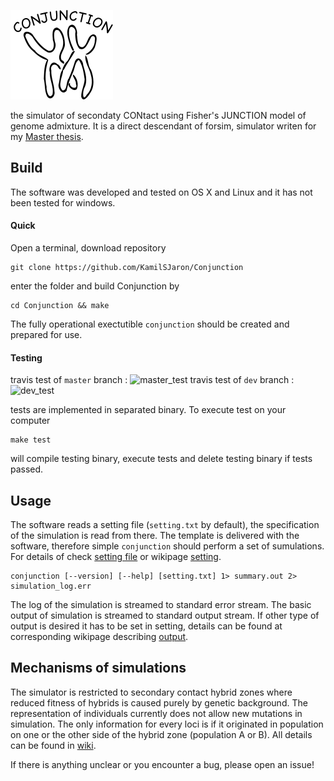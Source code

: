 
![logo](logo/Conjunction.png)

the simulator of secondaty CONtact using Fisher's JUNCTION model of genome admixture. It is a direct descendant of forsim, simulator writen for my [Master thesis](http://is.muni.cz/th/376090/prif_m/thesis_jaron_zadani.pdf).

## Build

The software was developed and tested on OS X and Linux and it has not been tested for windows.

#### Quick

Open a terminal, download repository

```
git clone https://github.com/KamilSJaron/Conjunction
```

enter the folder and build Conjunction by

```
cd Conjunction && make
```

The fully operational exectutible `conjunction` should be created and prepared for use.

#### Testing

travis test of `master` branch : ![master_test](https://travis-ci.org/KamilSJaron/Conjunction.svg?branch=master)
travis test of `dev` branch    : ![dev_test](https://travis-ci.org/KamilSJaron/Conjunction.svg?branch=dev)

tests are implemented in separated binary. To execute test on your computer

```
make test
```

will compile testing binary, execute tests and delete testing binary if tests passed.

## Usage

The software reads a setting file (`setting.txt` by default), the specification of the simulation is read from there. The template is delivered with the software, therefore simple `conjunction` should perform a set of sumulations. For details of check [setting file](setting.txt) or wikipage [setting](https://github.com/KamilSJaron/Conjunction/wiki/setting).

```{bash}
conjunction [--version] [--help] [setting.txt] 1> summary.out 2> simulation_log.err
```

The log of the simulation is streamed to standard error stream. The basic output of simulation is streamed to standard output stream. If other type of output is desired it has to be set in setting, details can be found at corresponding wikipage describing [output](https://github.com/KamilSJaron/Conjunction/wiki/output).

## Mechanisms of simulations

The simulator is restricted to secondary contact hybrid zones where reduced fitness of hybrids is caused purely by genetic background. The representation of individuals currently does not allow new mutations in simulation. The only information for every loci is if it originated in population on one or the other side of the hybrid zone (population A or B). All details can be found in [wiki](https://github.com/KamilSJaron/Conjunction/wiki#principles).

If there is anything unclear or you encounter a bug, please open an issue!
